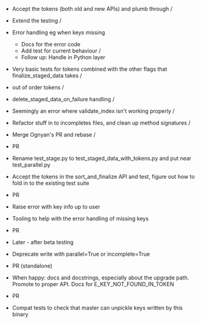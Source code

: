 - Accept the tokens (both old and new APIs) and plumb through /
- Extend the testing /
- Error handling eg when keys missing
  - Docs for the error code
  - Add test for current behaviour /
  - Follow up: Handle in Python layer
- Very basic tests for tokens combined with the other flags that finalize_staged_data takes /
- out of order tokens /
- delete_staged_data_on_failure handling /
- Seemingly an error where validate_index isn't working properly / 
- Refactor stuff in to incompletes files, and clean up method signatures /
- Merge Ognyan's PR and rebase /
- PR
- Rename test_stage.py to test_staged_data_with_tokens.py and put near test_parallel.py
- Accept the tokens in the sort_and_finalize API and test, figure out how to fold in to the existing test suite
- PR
- Raise error with key info up to user
- Tooling to help with the error handling of missing keys
- PR
- Later - after beta testing
- Deprecate write with parallel=True or incomplete=True
- PR (standalone)
- When happy: docs and docstrings, especially about the upgrade path. Promote to proper API. Docs for E_KEY_NOT_FOUND_IN_TOKEN
- PR

- Compat tests to check that master can unpickle keys written by this binary